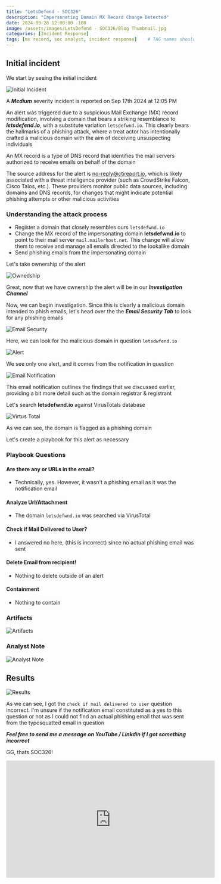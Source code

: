 ```yaml
--- 
title: "LetsDefend - SOC326"
description: "Impersonating Domain MX Record Change Detected"
date: 2024-09-28 12:00:00 -100
image: /assets/images/LetsDefend - SOC326/Blog Thumbnail.jpg
categories: [Incident Response]
tags: [mx record, soc analyst, incident response]    # TAG names should always be lowercase
---
```


## Initial incident

We start by seeing the initial incident

![Initial Incident](/assets/images/LetsDefend%20-%20SOC326/Initial%20Incident.png)

A ***Medium*** severity incident is reported on Sep 17th 2024 at 12:05 PM

An alert was triggered due to a suspicious Mail Exchange (MX) record modification, involving a domain that bears a striking resemblance to ***letsdefend.io***, with a substitute variation `letsdefwnd.io`. This clearly bears the hallmarks of a phishing attack, where a treat actor has intentionally crafted a malicious domain with the aim of deceiving unsuspecting individuals

An MX record is a type of DNS record that identifies the mail servers authorized to receive emails on behalf of the domain

The source address for the alert is no-reply@ctireport.io, which is likely associated with a threat intelligence provider (such as CrowdStrike Falcon, Cisco Talos, etc.). These providers monitor public data sources, including domains and DNS records, for changes that might indicate potential phishing attempts or other malicious activities

### Understanding the attack process

- Register a domain that closely resembles ours `letsdefwnd.io`
- Change the MX record of the impersonating domain **letsdefwnd.io** to point to their mail server `mail.mailerhost.net`. This change will allow them to receive and manage all emails directed to the lookalike domain
- Send phishing emails from the impersonating domain

Let's take ownership of the alert

![Ownedship](/assets/images/LetsDefend%20-%20SOC326/Ownership.png)

Great, now that we have ownership the alert will be in our ***Investigation Channel***

Now, we can begin investigation. Since this is clearly a malicious domain intended to phish emails, let's head over the the ***Email Security Tab*** to look for any phishing emails

![Email Security](/assets/images/LetsDefend%20-%20SOC326/Email%20Security.png)

Here, we can look for the malicious domain in question `letsdwfend.io`

![Alert](/assets/images/LetsDefend%20-%20SOC326/Alert.png)

We see only one alert, and it comes from the notification in question

![Email Notification](/assets/images/LetsDefend%20-%20SOC326/Email%20Notification.png)

This email notification outlines the findings that we discussed earlier, providing a bit more detail such as the domain registrar & registrant

Let's search **letsdefwnd.io** against VirusTotals database

![Virtus Total](/assets/images/LetsDefend%20-%20SOC326/Virus%20Total.png)

As we can see, the domain is flagged as a phishing domain

Let's create a playbook for this alert as necessary

### Playbook Questions

#### Are there any  or URLs in the email?

- Technically, yes. However, it wasn't a phishing email as it was the notification email

#### Analyze Url/Attachment

- The domain `letsdefwnd.io` was searched via VirusTotal

#### Check if Mail Delivered to User?

- I answered no here, (this is incorrect) since no actual phishing email was sent

#### Delete Email from recipient!

- Nothing to delete outside of an alert

#### Containment

- Nothing to contain

### Artifacts

![Artifacts](/assets/images/LetsDefend%20-%20SOC326/Artifacts%20-%20Copy.png)

### Analyst Note

![Analyst Note](/assets/images/LetsDefend%20-%20SOC326/Notes.png)

## Results

![Results](/assets/images/LetsDefend%20-%20SOC326/Results.png)

As we can see, I got the `check if mail delivered to user` question incorrect. I'm unsure if the notification email constituted as a yes to this question or not as I could not find an actual phishing email that was sent from the typosquatted email in question

***Feel free to send me a message on YouTube / Linkdin if I got something incorrect***

GG, thats SOC326!

<iframe width="560" height="315" src="https://www.youtube.com/watch?v=n3bTs4HTpak" frameborder="0" allowfullscreen></iframe>
